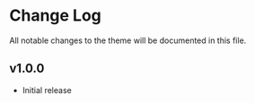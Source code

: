 # Change Log

All notable changes to the theme will be documented in this file.

## v1.0.0

- Initial release

